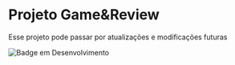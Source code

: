 # Projeto Game&Review

<p> Esse projeto pode passar por atualizações e modificações futuras </p>

![Badge em Desenvolvimento](http://img.shields.io/static/v1?label=STATUS&message=EM%20DESENVOLVIMENTO&color=GREEN&style=for-the-badge)
